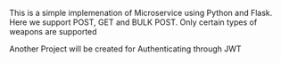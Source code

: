 This is a simple implemenation of Microservice using Python and Flask.
Here we support POST, GET and BULK POST. Only certain types of weapons are supported

Another Project will be created for Authenticating through JWT
